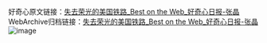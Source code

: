 好奇心原文链接：[失去荣光的美国铁路_Best on the Web_好奇心日报-张晶](https://www.qdaily.com/articles/1215.html)
WebArchive归档链接：[失去荣光的美国铁路_Best on the Web_好奇心日报-张晶](http://web.archive.org/web/20190623145711/https://www.qdaily.com/articles/1215.html)
![image](http://ww3.sinaimg.cn/large/007d5XDply1g3v4cdjnfnj30u02qk1kx)